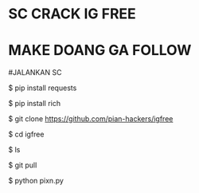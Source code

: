 # SC CRACK IG FREE
# MAKE DOANG GA FOLLOW

#JALANKAN SC

$ pip install requests

$ pip install rich

$ git clone https://github.com/pian-hackers/igfree

$ cd igfree

$ ls

$ git pull

$ python pixn.py

